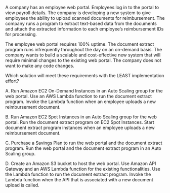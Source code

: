 A company has an employee web portal. Employees log in to the portal to view payroll details. The company is developing a new system to give employees the ability to upload scanned documents for reimbursement. The company runs a program to extract text-based data from the documents and attach the extracted information to each employee’s reimbursement IDs for processing.

The employee web portal requires 100% uptime. The document extract program runs infrequently throughout the day on an on-demand basis. The company wants to build a scalable and cost-effective new system that will require minimal changes to the existing web portal. The company does not want to make any code changes.

Which solution will meet these requirements with the LEAST implementation effort?

A. Run Amazon EC2 On-Demand Instances in an Auto Scaling group for the web portal. Use an AWS Lambda function to run the document extract program. Invoke the Lambda function when an employee uploads a new reimbursement document.

B. Run Amazon EC2 Spot Instances in an Auto Scaling group for the web portal. Run the document extract program on EC2 Spot Instances. Start document extract program instances when an employee uploads a new reimbursement document.

C. Purchase a Savings Plan to run the web portal and the document extract program. Run the web portal and the document extract program in an Auto Scaling group.

D. Create an Amazon S3 bucket to host the web portal. Use Amazon API Gateway and an AWS Lambda function for the existing functionalities. Use the Lambda function to run the document extract program. Invoke the Lambda function when the API that is associated with a new document upload is called.
